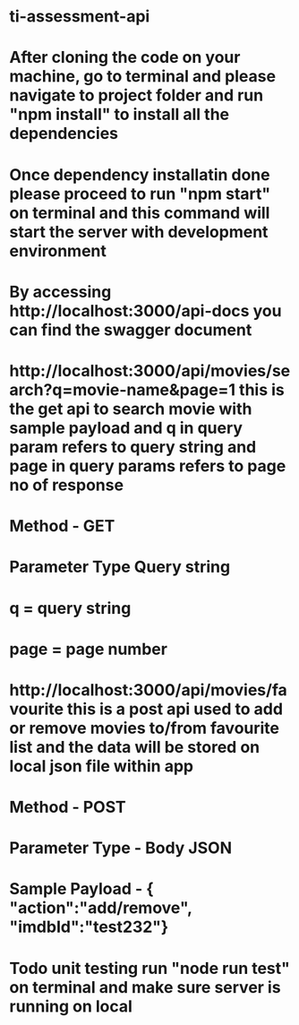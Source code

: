 # ti-assessment-api
# After cloning the code on your machine, go to terminal and please navigate to project folder and run "npm install" to install all the dependencies
# Once dependency installatin done please proceed to run "npm start" on terminal and this command will start the server with development environment
# By accessing http://localhost:3000/api-docs you can find the swagger document
# http://localhost:3000/api/movies/search?q=movie-name&page=1 this is the get api to search movie with sample payload and q in query param refers to query string and page in query params refers to page no of response
#   Method - GET
#   Parameter Type Query string
#   q = query string
#   page = page number

#   http://localhost:3000/api/movies/favourite this is a post api used to add or remove movies to/from favourite list and the data will be stored on local json file within app 
#   Method - POST
#   Parameter Type - Body JSON
#   Sample Payload - { "action":"add/remove", "imdbId":"test232"}

# Todo unit testing run "node run test" on terminal and make sure server is running on local
